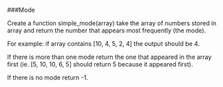###Mode

Create a function simple_mode(array) take the array of numbers stored in array and return the number that appears most frequently (the mode).  

For example: if array contains [10, 4, 5, 2, 4] the output should be 4.  

If there is more than one mode return the one that appeared in the array first (ie. [5, 10, 10, 6, 5] should return 5 because it appeared first).  

If there is no mode return -1.  
